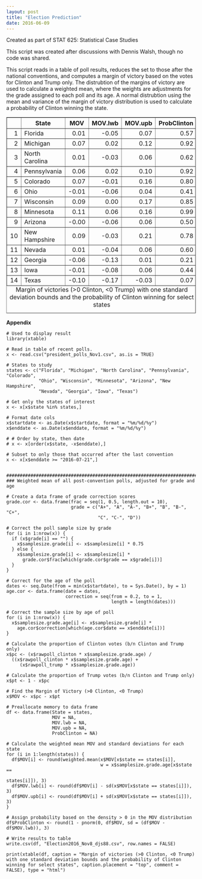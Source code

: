```yaml
---
layout: post
title: "Election Prediction"
date: 2016-06-09
---
```


Created as part of STAT 625: Statistical Case Studies

This script was created after discussions with Dennis Walsh, though no code 
was shared.

This script reads in a table of poll results, reduces the set to those after
the national conventions, and computes a margin of victory based on the votes
for Clinton and Trump only. The distrubtion of the margins of victory are used
to calculate a weighted mean, where the weights are adjustments for the grade
assigned to each poll and its age. A normal distrubtion using the mean and 
variance of the margin of victory distribution is used to calculate a 
probability of Clinton winning the state. 

<table border="1">
<caption align="bottom">
Margin of victories (&gt;0 Clinton, &lt;0 Trump) with one standard deviation bounds and the probability of Clinton winning for select states
</caption>
<tr>
<th>
</th>
<th>
State
</th>
<th>
MOV
</th>
<th>
MOV.lwb
</th>
<th>
MOV.upb
</th>
<th>
ProbClinton
</th>
</tr>
<tr>
<td align="right">
1
</td>
<td>
Florida
</td>
<td align="right">
0.01
</td>
<td align="right">
-0.05
</td>
<td align="right">
0.07
</td>
<td align="right">
0.57
</td>
</tr>
<tr>
<td align="right">
2
</td>
<td>
Michigan
</td>
<td align="right">
0.07
</td>
<td align="right">
0.02
</td>
<td align="right">
0.12
</td>
<td align="right">
0.92
</td>
</tr>
<tr>
<td align="right">
3
</td>
<td>
North Carolina
</td>
<td align="right">
0.01
</td>
<td align="right">
-0.03
</td>
<td align="right">
0.06
</td>
<td align="right">
0.62
</td>
</tr>
<tr>
<td align="right">
4
</td>
<td>
Pennsylvania
</td>
<td align="right">
0.06
</td>
<td align="right">
0.02
</td>
<td align="right">
0.10
</td>
<td align="right">
0.92
</td>
</tr>
<tr>
<td align="right">
5
</td>
<td>
Colorado
</td>
<td align="right">
0.07
</td>
<td align="right">
-0.01
</td>
<td align="right">
0.16
</td>
<td align="right">
0.80
</td>
</tr>
<tr>
<td align="right">
6
</td>
<td>
Ohio
</td>
<td align="right">
-0.01
</td>
<td align="right">
-0.06
</td>
<td align="right">
0.04
</td>
<td align="right">
0.41
</td>
</tr>
<tr>
<td align="right">
7
</td>
<td>
Wisconsin
</td>
<td align="right">
0.09
</td>
<td align="right">
0.00
</td>
<td align="right">
0.17
</td>
<td align="right">
0.85
</td>
</tr>
<tr>
<td align="right">
8
</td>
<td>
Minnesota
</td>
<td align="right">
0.11
</td>
<td align="right">
0.06
</td>
<td align="right">
0.16
</td>
<td align="right">
0.99
</td>
</tr>
<tr>
<td align="right">
9
</td>
<td>
Arizona
</td>
<td align="right">
-0.00
</td>
<td align="right">
-0.06
</td>
<td align="right">
0.06
</td>
<td align="right">
0.50
</td>
</tr>
<tr>
<td align="right">
10
</td>
<td>
New Hampshire
</td>
<td align="right">
0.09
</td>
<td align="right">
-0.03
</td>
<td align="right">
0.21
</td>
<td align="right">
0.78
</td>
</tr>
<tr>
<td align="right">
11
</td>
<td>
Nevada
</td>
<td align="right">
0.01
</td>
<td align="right">
-0.04
</td>
<td align="right">
0.06
</td>
<td align="right">
0.60
</td>
</tr>
<tr>
<td align="right">
12
</td>
<td>
Georgia
</td>
<td align="right">
-0.06
</td>
<td align="right">
-0.13
</td>
<td align="right">
0.01
</td>
<td align="right">
0.21
</td>
</tr>
<tr>
<td align="right">
13
</td>
<td>
Iowa
</td>
<td align="right">
-0.01
</td>
<td align="right">
-0.08
</td>
<td align="right">
0.06
</td>
<td align="right">
0.44
</td>
</tr>
<tr>
<td align="right">
14
</td>
<td>
Texas
</td>
<td align="right">
-0.10
</td>
<td align="right">
-0.17
</td>
<td align="right">
-0.03
</td>
<td align="right">
0.07
</td>
</tr>
</table>

__Appendix__

```{r all code, results="asis", warning=FALSE, message=FALSE, echo=FALSE}
# Used to display result
library(xtable)

# Read in table of recent polls.
x <- read.csv("president_polls_Nov1.csv", as.is = TRUE)

# States to study
states <- c("Florida", "Michigan", "North Carolina", "Pennsylvania", "Colorado",
            "Ohio", "Wisconsin", "Minnesota", "Arizona", "New Hampshire", 
            "Nevada", "Georgia", "Iowa", "Texas")

# Get only the states of interest
x <- x[x$state %in% states,]

# Format date cols
x$startdate <- as.Date(x$startdate, format = "%m/%d/%y")
x$enddate <- as.Date(x$enddate, format = "%m/%d/%y")

# # Order by state, then date
# x <- x[order(x$state, -x$enddate),]

# Subset to only those that occurred after the last convention
x <- x[x$enddate >= "2016-07-21",]


################################################################################
### Weighted mean of all post-convention polls, adjusted for grade and age

# Create a data frame of grade correction scores
grade.cor <- data.frame(frac = seq(1, 0.5, length.out = 10),
                        grade = c("A+", "A", "A-", "B+", "B", "B-", "C+",
                                  "C", "C-", "D"))

# Correct the poll sample size by grade
for (i in 1:nrow(x)) {
  if (x$grade[i] == "") {
    x$samplesize.grade[i] <- x$samplesize[i] * 0.75
  } else {
    x$samplesize.grade[i] <- x$samplesize[i] * 
      grade.cor$frac[which(grade.cor$grade == x$grade[i])]
  }
}

# Correct for the age of the poll
dates <- seq.Date(from = min(x$startdate), to = Sys.Date(), by = 1)
age.cor <- data.frame(date = dates, 
                      correction = seq(from = 0.2, to = 1, 
                                       length = length(dates)))

# Correct the sample size by age of poll
for (i in 1:nrow(x)) {
  x$samplesize.grade.age[i] <- x$samplesize.grade[i] * 
    age.cor$correction[which(age.cor$date == x$enddate[i])]
}

# Calculate the proportion of Clinton votes (b/n Clinton and Trump only)
x$pc <- (x$rawpoll_clinton * x$samplesize.grade.age) / 
  ((x$rawpoll_clinton * x$samplesize.grade.age) +
     (x$rawpoll_trump * x$samplesize.grade.age))

# Calculate the proportion of Trump votes (b/n Clinton and Trump only)
x$pt <- 1 - x$pc

# Find the Margin of Victory (>0 Clinton, <0 Trump)
x$MOV <- x$pc - x$pt

# Preallocate memory to data frame
df <- data.frame(State = states,
                 MOV = NA,
                 MOV.lwb = NA,
                 MOV.upb = NA,
                 ProbClinton = NA)

# Calculate the weighted mean MOV and standard deviations for each state
for (i in 1:length(states)) {
  df$MOV[i] <- round(weighted.mean(x$MOV[x$state == states[i]], 
                                   w = x$samplesize.grade.age[x$state == 
                                                                states[i]]), 3)
  df$MOV.lwb[i] <- round(df$MOV[i] - sd(x$MOV[x$state == states[i]]), 3)
  df$MOV.upb[i] <- round(df$MOV[i] + sd(x$MOV[x$state == states[i]]), 3)
}

# Assign probability based on the density > 0 in the MOV distribution
df$ProbClinton <- round(1 - pnorm(0, df$MOV, sd = (df$MOV - df$MOV.lwb)), 3)

# Write results to table
write.csv(df, "Election2016_Nov8_djs88.csv", row.names = FALSE)

print(xtable(df, caption = "Margin of victories (>0 Clinton, <0 Trump) with one standard deviation bounds and the probability of Clinton winning for select states", caption.placement = "top", comment = FALSE), type = "html")
```




```{r, ref.label="all code", eval=FALSE}
```
